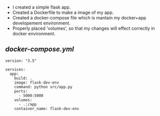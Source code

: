 - I created a simple flask app.
- Created a Dockerfile to make a image of my app.
- Created a docker-compose file which is mantain my docker+app developement environment.
- Properly placed 'volumes', so that my changes will effect correctly in docker environment.

## _docker-compose.yml_

```
version: "3.5"

services:
  app:
    build: .
    image: flask-dev-env
    command: python src/app.py
    ports:
      - 5000:5000
    volumes:
      - .:/app
    container_name: flask-dev-env
```
